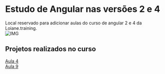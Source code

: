 # Estudo de Angular nas versões 2 e 4

Local reservado para adicionar aulas do curso de angular 2 e 4 da Loiane.training.  
![IMG](https://udemy-images.udemy.com/course/240x135/1214624_6c76.jpg)  

## Projetos realizados no curso
[Aula 4](https://github.com/Leoxxid/estudo-angular-v2-e-v4/tree/master/hello-typescript)  
[Aula 9](https://github.com/Leoxxid/estudo-angular-v2-e-v4/tree/master/data-binding)
